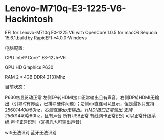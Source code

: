 # Lenovo-M710q-E3-1225-V6-Hackintosh
EFI for Lenovo-M710q E3-1225 V6 with OpenCore 1.0.5 for macOS Sequoia 15.6.1,build by RapidEFI-v4.0.0-Windows

电脑配置:

CPU	Intel® Core™ E3-1225-V6

GPU	HD Graphics P630

RAM	2 * 4GB DDR4 2133Mhz


目前状态：

P630核显驱动正常
左侧DP转HDMI接口正常输出且有声音，右侧DP转HDMI无输出（引导时有界面，已排除硬件问题）；左侧dp直连可以显示，但是最多只支持2560*1440@60hz，右侧直连dp无输出。
HMDI接口正常输出,支持2560*1440@60hz，且有声音
所有USB正常
有线网卡正常识别
可以正常升级系统
声卡正常识别（耳机孔也可输出声音）


wifi无法识别
蓝牙无法识别
